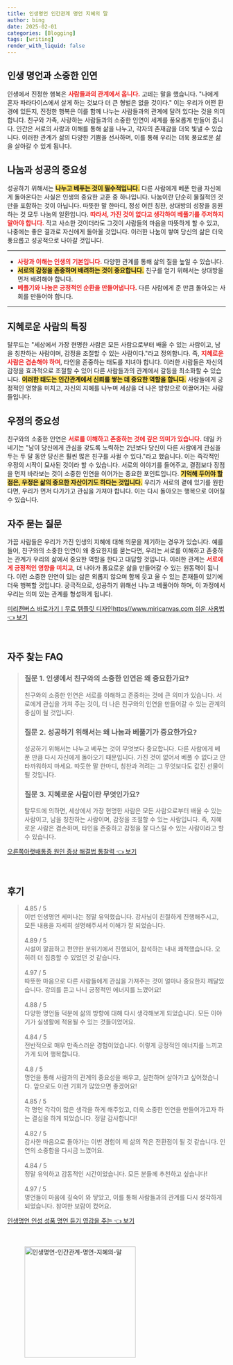 ```yaml
---
title: 인생명언 인간관계 명언 지혜의 말
author: bing
date: 2025-02-01
categories: [Blogging]
tags: [writing]
render_with_liquid: false
---
```



<h2 id='인생_명언과_소중한_인연'>인생 명언과 소중한 인연</h2>

<p>인생에서 진정한 행복은 <b><span style="color: #ee2323;">사람들과의 관계에서 옵니다.</span></b> 고테는 말을 했습니다. "나에게 혼자 파라다이스에서 살게 하는 것보다 더 큰 형벌은 없을 것이다." 이는 우리가 어떤 환경에 있든지, 진정한 행복은 이를 함께 나누는 사람들과의 관계에 달려 있다는 것을 의미합니다. 친구와 가족, 사랑하는 사람들과의 소중한 인연이 세계를 풍요롭게 만들어 줍니다. 인간은 서로의 사랑과 이해를 통해 삶을 나누고, 각자의 존재감을 더욱 빛낼 수 있습니다. 이러한 관계가 삶의 다양한 기쁨을 선사하며, 이를 통해 우리는 더욱 풍요로운 삶을 살아갈 수 있게 됩니다.</p>

<h2 id='나눔과_성공의_중요성'>나눔과 성공의 중요성</h2>

<p>성공하기 위해서는 <b><span style="background-color: #ffe066;">나누고 베푸는 것이 필수적입니다.</span></b> 다른 사람에게 베푼 만큼 자신에게 돌아온다는 사실은 인생의 중요한 교훈 중 하나입니다. 나눔이란 단순히 물질적인 것만을 포함하는 것이 아닙니다. 따뜻한 말 한마디, 정성 어린 칭찬, 상대방의 성장을 응원하는 것 모두 나눔의 일환입니다. <b><span style="color: #ee2323;">따라서, 가진 것이 없다고 생각하여 베풀기를 주저하지 말아야 합니다.</span></b> 작고 사소한 것이더라도 그것이 사람들의 마음을 따뜻하게 할 수 있고, 나중에는 좋은 결과로 자신에게 돌아올 것입니다. 이러한 나눔이 쌓여 당신의 삶은 더욱 풍요롭고 성공적으로 나아갈 것입니다.</p>

<hr />

<ul>
    <li><b><span style="color: #ee2323;">사랑과 이해는 인생의 기본입니다.</span></b> 다양한 관계를 통해 삶의 질을 높일 수 있습니다.</li>
    <li><b><span style="background-color: #ffe066;">서로의 감정을 존중하며 배려하는 것이 중요합니다.</span></b> 친구를 얻기 위해서는 상대방을 먼저 배려해야 합니다.</li>
    <li><b><span style="color: #ee2323;">베풀기와 나눔은 긍정적인 순환을 만들어냅니다.</span></b> 다른 사람에게 준 만큼 돌아오는 사회를 만들어야 합니다.</li>
</ul>

<hr />

<h2 id='지혜로운_사람의_특징'>지혜로운 사람의 특징</h2>

<p>탈무드는 "세상에서 가장 현명한 사람은 모든 사람으로부터 배울 수 있는 사람이고, 남을 칭찬하는 사람이며, 감정을 조절할 수 있는 사람이다."라고 정의합니다. 즉, <b><span style="color: #ee2323;">지혜로운 사람은 겸손해야 하며</span></b>, 타인을 존중하는 태도를 지녀야 합니다. 이러한 사람들은 자신의 감정을 효과적으로 조절할 수 있어 다른 사람들과의 관계에서 갈등을 최소화할 수 있습니다. <b><span style="background-color: #ffe066;">이러한 태도는 인간관계에서 신뢰를 쌓는 데 중요한 역할을 합니다.</span></b> 사람들에게 긍정적인 영향을 미치고, 자신의 지혜를 나누며 세상을 더 나은 방향으로 이끌어가는 사람들입니다.</p>

<h2 id='우정의_중요성'>우정의 중요성</h2>

<p>친구와의 소중한 인연은 <b><span style="color: #ee2323;">서로를 이해하고 존중하는 것에 깊은 의미가 있습니다.</span></b> 데일 카네기는 "남이 당신에게 관심을 갖도록 노력하는 2년보다 당신이 다른 사람에게 관심을 두는 두 달 동안 당신은 훨씬 많은 친구를 사귈 수 있다."라고 했습니다. 이는 즉각적인 우정의 시작이 묘사된 것이라 할 수 있습니다. 서로의 이야기를 들어주고, 결점보다 장점을 먼저 바라보는 것이 소중한 인연을 이어가는 중요한 포인트입니다. <b><span style="background-color: #ffe066;">기억해 두어야 할 점은, 우정은 삶의 중요한 자산이기도 하다는 것입니다.</span></b> 우리가 서로의 곁에 있기를 원한다면, 우리가 먼저 다가가고 관심을 가져야 합니다. 이는 다시 돌아오는 행복으로 이어질 수 있습니다.</p>

<h2 id='자주_묻는_질문'>자주 묻는 질문</h2>

<p>가끔 사람들은 우리가 가진 인생의 지혜에 대해 의문을 제기하는 경우가 있습니다. 예를 들어, 친구와의 소중한 인연이 왜 중요한지를 묻는다면, 우리는 서로를 이해하고 존중하는 관계가 우리의 삶에서 중요한 역할을 한다고 대답할 것입니다. 이러한 관계는 <b><span style="color: #ee2323;">서로에게 긍정적인 영향을 미치고</span></b>, 더 나아가 풍요로운 삶을 만들어갈 수 있는 원동력이 됩니다. 이런 소중한 인연이 있는 삶은 외롭지 않으며 함께 웃고 울 수 있는 존재들이 있기에 더욱 행복할 것입니다. 궁극적으로, 성공하기 위해선 나누고 베풀어야 하며, 이 과정에서 우리는 의미 있는 관계를 형성하게 됩니다.</p>


<p><a class="click-button" title="미리캔버스 바로가기ㅣ무료 템플릿 디자인https//www.miricanvas.com 쉬운 사용법" href="https://afficreate.github.io/posts/%EB%AF%B8%EB%A6%AC%EC%BA%94%EB%B2%84%EC%8A%A4-%EB%B0%94%EB%A1%9C%EA%B0%80%EA%B8%B0%E3%85%A3%EB%AC%B4%EB%A3%8C-%ED%85%9C%ED%94%8C%EB%A6%BF-%EB%94%94%EC%9E%90%EC%9D%B8httpswww.miricanvas.com-%EC%89%AC%EC%9A%B4-%EC%82%AC%EC%9A%A9%EB%B2%95/" rel="dofollow">미리캔버스 바로가기ㅣ무료 템플릿 디자인https//www.miricanvas.com 쉬운 사용법 👈 보기</a></p><br>
<h2 id='자주_찾는_FAQ'>자주 찾는 FAQ</h2>
<div itemscope="" itemtype="https://schema.org/FAQPage"> 
<blockquote> 
<div itemscope="" itemprop="mainEntity" itemtype="https://schema.org/Question"> 
<h3 itemprop="name">질문 1. 인생에서 친구와의 소중한 인연은 왜 중요한가요?</h3> 
<div itemscope="" itemprop="acceptedAnswer" itemtype="https://schema.org/Answer"> 
<span itemprop="text"> 
<p>친구와의 소중한 인연은 서로를 이해하고 존중하는 것에 큰 의미가 있습니다. 서로에게 관심을 가져 주는 것이, 더 나은 친구와의 인연을 만들어갈 수 있는 관계의 중심이 될 것입니다.</p> 
</span> 
</div> 
</div> 

<div itemscope="" itemprop="mainEntity" itemtype="https://schema.org/Question"> 
<h3 itemprop="name">질문 2. 성공하기 위해서는 왜 나눔과 베풀기가 중요한가요?</h3> 
<div itemscope="" itemprop="acceptedAnswer" itemtype="https://schema.org/Answer"> 
<span itemprop="text"> 
<p>성공하기 위해서는 나누고 베푸는 것이 무엇보다 중요합니다. 다른 사람에게 베푼 만큼 다시 자신에게 돌아오기 때문입니다. 가진 것이 없어서 베풀 수 없다고 안타까워하지 마세요. 따듯한 말 한마디, 칭찬과 격려는 그 무엇보다도 값진 선물이 될 것입니다.</p> 
</span> 
</div> 
</div> 

<div itemscope="" itemprop="mainEntity" itemtype="https://schema.org/Question"> 
<h3 itemprop="name">질문 3. 지혜로운 사람이란 무엇인가요?</h3> 
<div itemscope="" itemprop="acceptedAnswer" itemtype="https://schema.org/Answer"> 
<span itemprop="text"> 
<p>탈무드에 의하면, 세상에서 가장 현명한 사람은 모든 사람으로부터 배울 수 있는 사람이고, 남을 칭찬하는 사람이며, 감정을 조절할 수 있는 사람입니다. 즉, 지혜로운 사람은 겸손하며, 타인을 존중하고 감정을 잘 다스릴 수 있는 사람이라고 할 수 있습니다.</p> 
</span> 
</div> 
</div> 
</blockquote> 
</div>
<p><a class="click-button" title="오른쪽아랫배통증 원인 증상 해결법 통찰력" href="https://afficreate.github.io/posts/%EC%98%A4%EB%A5%B8%EC%AA%BD%EC%95%84%EB%9E%AB%EB%B0%B0%ED%86%B5%EC%A6%9D-%EC%9B%90%EC%9D%B8-%EC%A6%9D%EC%83%81-%ED%95%B4%EA%B2%B0%EB%B2%95-%ED%86%B5%EC%B0%B0%EB%A0%A5/" rel="dofollow">오른쪽아랫배통증 원인 증상 해결법 통찰력 👈 보기</a></p><br>
<h2 id='후기'>후기</h2>
<div itemscope itemtype="https://schema.org/Product">
  <blockquote>
  <div itemprop="review" itemscope itemtype="https://schema.org/Review">
      <div itemprop="reviewRating" itemscope itemtype="https://schema.org/Rating"> <span itemprop="ratingValue">4.85</span> / <span itemprop="bestRating">5</span> </div>
      <span itemprop="reviewBody">이번 인생명언 세미나는 정말 유익했습니다. 강사님이 친절하게 진행해주시고, 모든 내용을 자세히 설명해주셔서 이해가 잘 되었습니다.</span>
  </div>
  <br>
  <div itemprop="review" itemscope itemtype="https://schema.org/Review">
      <div itemprop="reviewRating" itemscope itemtype="https://schema.org/Rating"> <span itemprop="ratingValue">4.89</span> / <span itemprop="bestRating">5</span> </div>
      <span itemprop="reviewBody">시설이 깔끔하고 편안한 분위기에서 진행되어, 참석하는 내내 쾌적했습니다. 오히려 더 집중할 수 있었던 것 같습니다.</span>
  </div>
  <br>
  <div itemprop="review" itemscope itemtype="https://schema.org/Review">
      <div itemprop="reviewRating" itemscope itemtype="https://schema.org/Rating"> <span itemprop="ratingValue">4.97</span> / <span itemprop="bestRating">5</span> </div>
      <span itemprop="reviewBody">따뜻한 마음으로 다른 사람들에게 관심을 가져주는 것이 얼마나 중요한지 깨달았습니다. 강의를 듣고 나니 긍정적인 에너지를 느꼈어요!</span>
  </div>
  <br>
  <div itemprop="review" itemscope itemtype="https://schema.org/Review">
      <div itemprop="reviewRating" itemscope itemtype="https://schema.org/Rating"> <span itemprop="ratingValue">4.88</span> / <span itemprop="bestRating">5</span> </div>
      <span itemprop="reviewBody">다양한 명언들 덕분에 삶의 방향에 대해 다시 생각해보게 되었습니다. 모든 이야기가 실생활에 적용될 수 있는 것들이었어요.</span>
  </div>
  <br>
  <div itemprop="review" itemscope itemtype="https://schema.org/Review">
      <div itemprop="reviewRating" itemscope itemtype="https://schema.org/Rating"> <span itemprop="ratingValue">4.84</span> / <span itemprop="bestRating">5</span> </div>
      <span itemprop="reviewBody">전반적으로 매우 만족스러운 경험이었습니다. 이렇게 긍정적인 에너지를 느끼고 가게 되어 행복합니다.</span>
  </div>
  <br>
  <div itemprop="review" itemscope itemtype="https://schema.org/Review">
      <div itemprop="reviewRating" itemscope itemtype="https://schema.org/Rating"> <span itemprop="ratingValue">4.8</span> / <span itemprop="bestRating">5</span> </div>
      <span itemprop="reviewBody">명언을 통해 사람과의 관계의 중요성을 배우고, 실천하며 살아가고 싶어졌습니다. 앞으로도 이런 기회가 많았으면 좋겠어요!</span>
  </div>
  <br>
  <div itemprop="review" itemscope itemtype="https://schema.org/Review">
      <div itemprop="reviewRating" itemscope itemtype="https://schema.org/Rating"> <span itemprop="ratingValue">4.85</span> / <span itemprop="bestRating">5</span> </div>
      <span itemprop="reviewBody">각 명언 각각이 많은 생각을 하게 해주었고, 더욱 소중한 인연을 만들어가고자 하는 결심을 하게 되었습니다. 정말 감사합니다!</span>
  </div>
  <br>
  <div itemprop="review" itemscope itemtype="https://schema.org/Review">
      <div itemprop="reviewRating" itemscope itemtype="https://schema.org/Rating"> <span itemprop="ratingValue">4.82</span> / <span itemprop="bestRating">5</span> </div>
      <span itemprop="reviewBody">감사한 마음으로 돌아가는 이번 경험이 제 삶의 작은 전환점이 될 것 같습니다. 인연의 소중함을 다시금 느꼈어요.</span>
  </div>
  <br>
  <div itemprop="review" itemscope itemtype="https://schema.org/Review">
      <div itemprop="reviewRating" itemscope itemtype="https://schema.org/Rating"> <span itemprop="ratingValue">4.84</span> / <span itemprop="bestRating">5</span> </div>
      <span itemprop="reviewBody">정말 유익하고 감동적인 시간이었습니다. 모든 분들께 추천하고 싶습니다!</span>
  </div>
  <br>
  <div itemprop="review" itemscope itemtype="https://schema.org/Review">
      <div itemprop="reviewRating" itemscope itemtype="https://schema.org/Rating"> <span itemprop="ratingValue">4.97</span> / <span itemprop="bestRating">5</span> </div>
      <span itemprop="reviewBody">명언들이 마음에 깊숙이 와 닿았고, 이를 통해 사람들과의 관계를 다시 생각하게 되었습니다. 참여한 보람이 컸어요.</span>
  </div>
  </blockquote>
</div>
<p><a class="click-button" title="인생명언 인성 성품 명언 듣기 영감을 주는" href="https://afficreate.github.io/posts/%EC%9D%B8%EC%83%9D%EB%AA%85%EC%96%B8-%EC%9D%B8%EC%84%B1-%EC%84%B1%ED%92%88-%EB%AA%85%EC%96%B8-%EB%93%A3%EA%B8%B0-%EC%98%81%EA%B0%90%EC%9D%84-%EC%A3%BC%EB%8A%94/" rel="dofollow">인생명언 인성 성품 명언 듣기 영감을 주는 👈 보기</a></p><br>
<figure class="image"><img src="https://afficreate.github.io/assets/img/thumbnail/인생명언-인간관계-명언-지혜의-말.webp" alt="인생명언-인간관계-명언-지혜의-말" width="256" height="256"></figure>